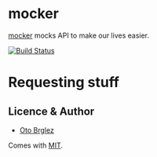 # mocker

[mocker](https://github.com/databox/mocker) mocks API to make our lives easier.

[![Build Status](https://travis-ci.org/databox/mocker.svg)](https://travis-ci.org/databox/mocker)

# Requesting stuff

## Licence & Author

- [Oto Brglez](https://github.com/otobrglez)

Comes with [MIT](LICENSE).

